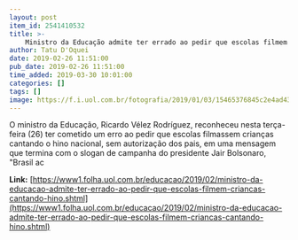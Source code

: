 ```yaml
---
layout: post
item_id: 2541410532
title: >-
    Ministro da Educação admite ter errado ao pedir que escolas filmem crianças cantando hino
author: Tatu D'Oquei
date: 2019-02-26 11:51:00
pub_date: 2019-02-26 11:51:00
time_added: 2019-03-30 10:01:00
categories: []
tags: []
image: https://f.i.uol.com.br/fotografia/2019/01/03/15465376845c2e4ad430f20_1546537684_3x2_rt.jpg
---
```


​O ministro da Educação, Ricardo Vélez Rodríguez, reconheceu nesta terça-feira (26) ter cometido um erro ao pedir que escolas filmassem crianças cantando o hino nacional, sem autorização dos pais, em uma mensagem que termina com o slogan de campanha do presidente Jair Bolsonaro, "Brasil ac

**Link:** [https://www1.folha.uol.com.br/educacao/2019/02/ministro-da-educacao-admite-ter-errado-ao-pedir-que-escolas-filmem-criancas-cantando-hino.shtml](https://www1.folha.uol.com.br/educacao/2019/02/ministro-da-educacao-admite-ter-errado-ao-pedir-que-escolas-filmem-criancas-cantando-hino.shtml)

